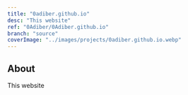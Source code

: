 ```yaml
---
title: "0adiber.github.io"
desc: "This website"
ref: "0Adiber/0Adiber.github.io"
branch: "source"
coverImage: "../images/projects/0adiber.github.io.webp"
---
```

## About

This website
